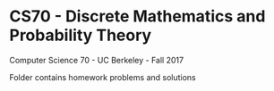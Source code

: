 # CS70 - Discrete Mathematics and Probability Theory

Computer Science 70 - UC Berkeley - Fall 2017

Folder contains homework problems and solutions
